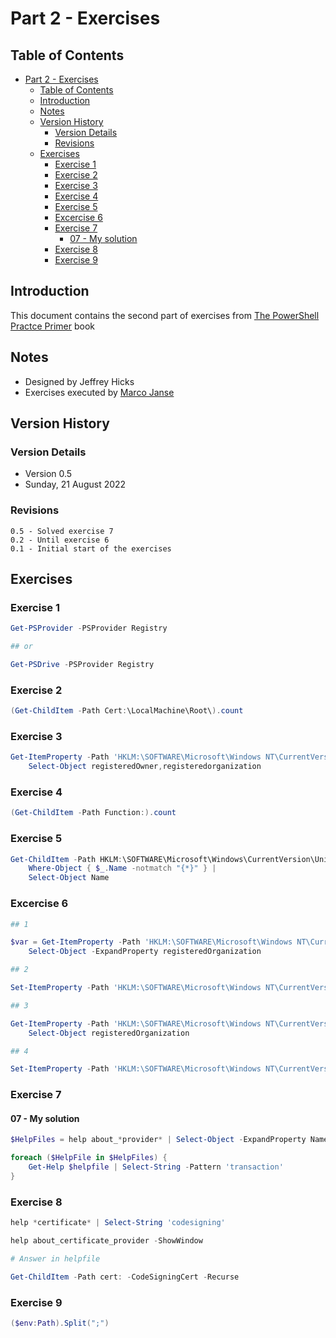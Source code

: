 # Part 2 - Exercises

## Table of Contents

- [Part 2 - Exercises](#part-2---exercises)
  - [Table of Contents](#table-of-contents)
  - [Introduction](#introduction)
  - [Notes](#notes)
  - [Version History](#version-history)
    - [Version Details](#version-details)
    - [Revisions](#revisions)
  - [Exercises](#exercises)
    - [Exercise 1](#exercise-1)
    - [Exercise 2](#exercise-2)
    - [Exercise 3](#exercise-3)
    - [Exercise 4](#exercise-4)
    - [Exercise 5](#exercise-5)
    - [Excercise 6](#excercise-6)
    - [Exercise 7](#exercise-7)
      - [07 - My solution](#07---my-solution)
    - [Exercise 8](#exercise-8)
    - [Exercise 9](#exercise-9)

## Introduction

This document contains the second part of exercises from [The PowerShell Practce Primer](https://leanpub.com/psprimer) book

## Notes

- Designed by Jeffrey Hicks
- Exercises executed by [Marco Janse](https://github.com/MarcoJanse)

## Version History

### Version Details

- Version 0.5
- Sunday, 21 August 2022

### Revisions

    0.5 - Solved exercise 7
    0.2 - Until exercise 6
    0.1 - Initial start of the exercises

## Exercises

### Exercise 1

```powershell
Get-PSProvider -PSProvider Registry

## or

Get-PSDrive -PSProvider Registry
```

### Exercise 2

```powershell
(Get-ChildItem -Path Cert:\LocalMachine\Root\).count
```

### Exercise 3

```powershell
Get-ItemProperty -Path 'HKLM:\SOFTWARE\Microsoft\Windows NT\CurrentVersion\' |
    Select-Object registeredOwner,registeredorganization
```

### Exercise 4

```powershell
(Get-ChildItem -Path Function:).count
```

### Exercise 5

```powershell
Get-ChildItem -Path HKLM:\SOFTWARE\Microsoft\Windows\CurrentVersion\Uninstall |
    Where-Object { $_.Name -notmatch "{*}" } |
    Select-Object Name
```

### Excercise 6

```powershell
## 1

$var = Get-ItemProperty -Path 'HKLM:\SOFTWARE\Microsoft\Windows NT\CurrentVersion\' |
    Select-Object -ExpandProperty registeredOrganization

## 2

Set-ItemProperty -Path 'HKLM:\SOFTWARE\Microsoft\Windows NT\CurrentVersion\' -Name 'RegisteredOrganization' -Value 'Acme Inc.'

## 3

Get-ItemProperty -Path 'HKLM:\SOFTWARE\Microsoft\Windows NT\CurrentVersion\' |
    Select-Object registeredOrganization

## 4

Set-ItemProperty -Path 'HKLM:\SOFTWARE\Microsoft\Windows NT\CurrentVersion\' -Name 'RegisteredOrganization' -Value $var
```

### Exercise 7

#### 07 - My solution

```powershell
$HelpFiles = help about_*provider* | Select-Object -ExpandProperty Name

foreach ($HelpFile in $HelpFiles) {
    Get-Help $helpfile | Select-String -Pattern 'transaction'
}
```

### Exercise 8

```powershell
help *certificate* | Select-String 'codesigning'

help about_certificate_provider -ShowWindow

# Answer in helpfile

Get-ChildItem -Path cert: -CodeSigningCert -Recurse
```

### Exercise 9

```powershell
($env:Path).Split(";")
```